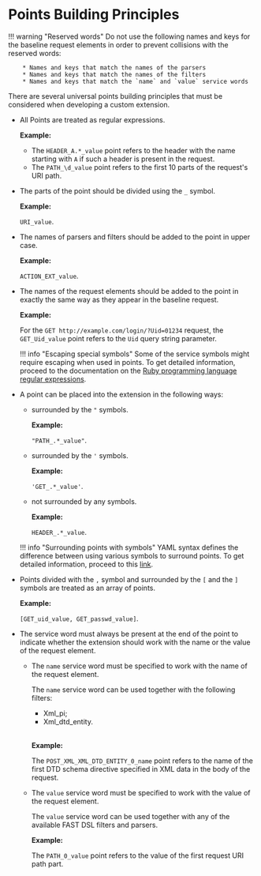 [link-ruby]:        http://ruby-doc.org/core-2.6.1/doc/regexp_rdoc.html
[link-yaml]:        https://yaml.org/spec/1.2/spec.html

# Points Building Principles

!!! warning "Reserved words"
    Do not use the following names and keys for the baseline request elements in order to prevent collisions with the reserved words:
        
        * Names and keys that match the names of the parsers
        * Names and keys that match the names of the filters
        * Names and keys that match the `name` and `value` service words 

There are several universal points building principles that must be considered when developing a custom extension.
*   All Points are treated as regular expressions.
    
    **Example:**
    *   The `HEADER_A.*_value` point refers to the header with the name starting with `A` if such a header is present in the request.
    *   The `PATH_\d_value` point refers to the first 10 parts of the request's URI path.



*   The parts of the point should be divided using the `_` symbol.
    
    **Example:** 
    
    `URI_value`.

*   The names of parsers and filters should be added to the point in upper case.
    
    **Example:** 
    
    `ACTION_EXT_value`.

*   The names of the request elements should be added to the point in exactly the same way as they appear in the baseline request.
    
    **Example:** 
    
    For the `GET http://example.com/login/?Uid=01234` request, the `GET_Uid_value` point refers to the `Uid` query string parameter.
    
    !!! info "Escaping special symbols"
        Some of the service symbols might require escaping when used in points. To get detailed information, proceed to the documentation on the [Ruby programming language regular expressions][link-ruby].

*   A point can be placed into the extension in the following ways:
    *   surrounded by the `"` symbols. 
        
        **Example:** 
        
        `"PATH_.*_value"`.
    
    *   surrounded by the `'` symbols. 
        
        **Example:** 
        
        `'GET_.*_value'`.
    
    *   not surrounded by any symbols. 
        
        **Example:** 
        
        `HEADER_.*_value`.
    
    !!! info "Surrounding points with symbols"
        YAML syntax defines the difference between using various symbols to surround points. To get detailed information, proceed to this [link][link-yaml].

*   Points divided with the `,` symbol and surrounded by the `[` and the `]` symbols are treated as an array of points. 
    
    **Example:** 
    
    `[GET_uid_value, GET_passwd_value]`.

*   The service word must always be present at the end of the point to indicate whether the extension should work with the name or the value of the request element. 
    *   The `name` service word must be specified to work with the name of the request element. 
        
        The `name` service word can be used together with the following filters:
        *   Xml_pi;
        *   Xml_dtd_entity.
<br><br>
        
        **Example:** 
        
        The `POST_XML_XML_DTD_ENTITY_0_name` point refers to the name of the first DTD schema directive specified in XML data in the body of the request.
    
    *   The `value` service word must be specified to work with the value of the request element.
        
        The `value` service word can be used together with any of the available FAST DSL filters and parsers.
        
        **Example:** 
        
        The `PATH_0_value` point refers to the value of the first request URI path part.